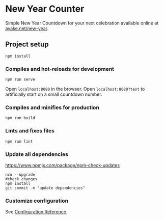 # New Year Counter
Simple New Year Countdown for your next celebration available online at [ayake.net/new-year](https://ayake.net/new-year).

## Project setup
```
npm install
```

### Compiles and hot-reloads for development
```
npm run serve
```

Open `localhost:8080` in the browser. Open `localhost:8080?test` to artificially start on a small countdown number.

### Compiles and minifies for production
```
npm run build
```

### Lints and fixes files
```
npm run lint
```

### Update all dependencies

https://www.npmjs.com/package/npm-check-updates

```
ncu --upgrade
#check changes
npm install
git commit -m "update dependencies"
```

### Customize configuration
See [Configuration Reference](https://cli.vuejs.org/config/).
